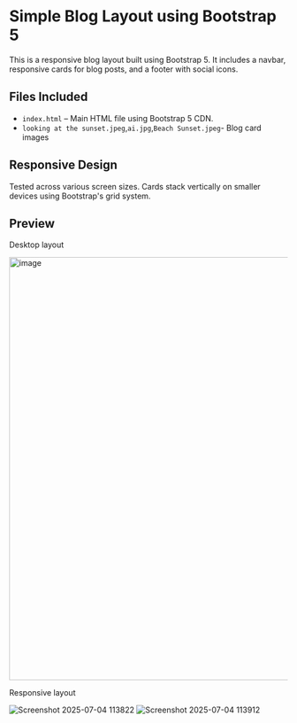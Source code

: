 # Simple Blog Layout using Bootstrap 5

This is a responsive blog layout built using Bootstrap 5. It includes a navbar, responsive cards for blog posts, and a footer with social icons.

## Files Included
- `index.html` – Main HTML file using Bootstrap 5 CDN.
- `looking at the sunset.jpeg`,`ai.jpg`,`Beach Sunset.jpeg`- Blog card images

## Responsive Design
Tested across various screen sizes. Cards stack vertically on smaller devices using Bootstrap's grid system.

## Preview

Desktop layout

<img width="764" alt="image" src="https://github.com/user-attachments/assets/fbc8ec8e-0597-4de2-ab48-d919c8e0415c" />


Responsive layout

![Screenshot 2025-07-04 113822](https://github.com/user-attachments/assets/0206c2e9-e206-42bd-80f4-26c281e3c681)
![Screenshot 2025-07-04 113912](https://github.com/user-attachments/assets/c7f836ec-8b20-481f-9278-1b7d0158ef83)



